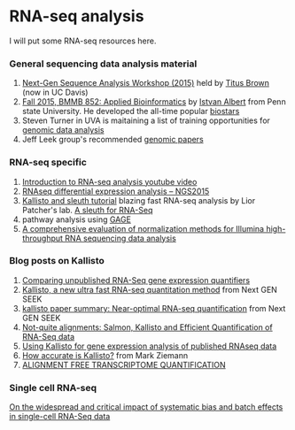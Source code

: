 # RNA-seq analysis
I will put some RNA-seq resources here.  

### General sequencing data analysis material
1. [Next-Gen Sequence Analysis Workshop (2015)](http://angus.readthedocs.org/en/2015/) held by [Titus Brown](http://genomecenter.ucdavis.edu/people/faculty/name/c-titus-brown/)  (now in UC Davis)
2. [Fall 2015, BMMB 852: Applied Bioinformatics](http://www.personal.psu.edu/iua1/2015_fall_852/main_2015_fall_852.html) by        [Istvan Albert](http://www.personal.psu.edu/iua1/) from Penn state University. He developed the all-time popular 
   [biostars](https://www.biostars.org/)  
3. Steven Turner in UVA is maitaining a list of training opportunities for [genomic data analysis](http://stephenturner.us/edu.html)
4. Jeff Leek group's recommended [genomic papers](https://github.com/jtleek/genomicspapers/)

### RNA-seq specific 

1. [Introduction to RNA-seq analysis youtube video](https://www.youtube.com/watch?v=OEbjHPk20C0&feature=youtu.be&a)  
2. [RNAseq differential expression analysis – NGS2015](https://monsterbashseq.wordpress.com/2015/08/26/rnaseq-differential-expression-analysis-ngs2015/)  
3. [Kallisto and sleuth tutorial](http://pachterlab.github.io/sleuth/starting.html) blazing fast RNA-seq analysis by Lior Patcher's lab.    [A sleuth for RNA-Seq](https://liorpachter.wordpress.com/2015/08/17/a-sleuth-for-rna-seq/)  
4. pathway analysis using [GAGE](https://github.com/ajwije/150826_pathway_analysis/blob/master/Tutorial_150827.Rmd)  
5. [A comprehensive evaluation of normalization methods for Illumina high-throughput RNA sequencing data analysis](http://bib.oxfordjournals.org/content/14/6/671.full)  

### Blog posts on Kallisto
1. [Comparing unpublished RNA-Seq gene expression quantifiers](http://nxn.se/post/118321890480/comparing-unpublished-rna-seq-gene-expression)  
2. [Kallisto, a new ultra fast RNA-seq quantitation method](http://nextgenseek.com/2015/05/kallisto-a-new-ultra-fast-rna-seq-quantitation-method/) from Next GEN SEEK
3. [kallisto paper summary: Near-optimal RNA-seq quantification](http://nextgenseek.com/2015/05/kallisto-paper-summary-near-optimal-rna-seq-quantification/) from Next GEN SEEK
4. [Not-quite alignments: Salmon, Kallisto and Efficient Quantification of RNA-Seq data](http://robpatro.com/blog/?p=248)  
5. [Using Kallisto for gene expression analysis of published RNAseq data](https://benchtobioinformatics.wordpress.com/2015/07/10/using-kallisto-for-gene-expression-analysis-of-published-rnaseq-data/)  
6. [How accurate is Kallisto?](http://genomespot.blogspot.com/2015/08/how-accurate-is-kallisto.html) from Mark Ziemann  
7. [ALIGNMENT FREE TRANSCRIPTOME QUANTIFICATION](http://sjcockell.me/2015/05/18/alignment-free-transcriptome-quantification/)


### Single cell RNA-seq
[On the widespread and critical impact of systematic bias and batch effects in single-cell RNA-Seq data](http://biorxiv.org/content/early/2015/08/25/025528)  
